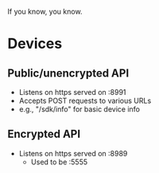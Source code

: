 If you know, you know.

# Devices

## Public/unencrypted API

- Listens on https served on :8991
- Accepts POST requests to various URLs
- e.g., "/sdk/info" for basic device info

## Encrypted API

- Listens on https served on :8989
  - Used to be :5555
